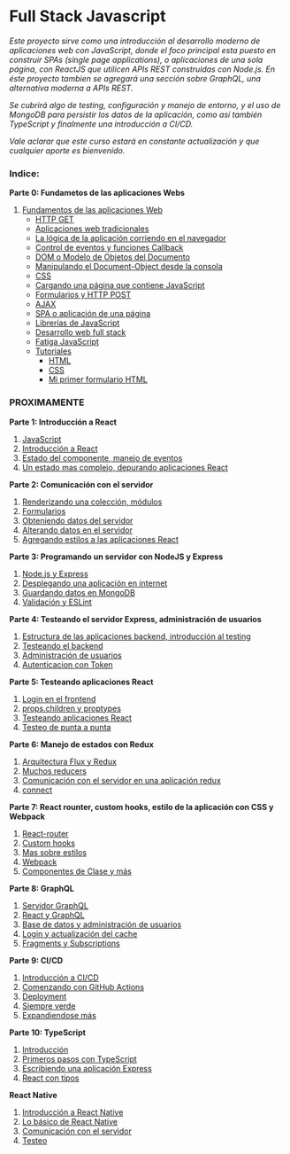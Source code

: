 # Full Stack Javascript

_Este proyecto sirve como una introducción al desarrollo moderno de aplicaciones web con JavaScript, donde el foco principal esta puesto en construir SPAs (single page applications), o aplicaciones de una sola página, con ReactJS que utilicen APIs REST construidas con Node.js. En éste proyecto tambien se agregará una sección sobre GraphQL, una alternativa moderna a APIs REST._

_Se cubrirá algo de testing, configuración y manejo de entorno, y el uso de MongoDB para persistir los datos de la aplicación, como así también TypeScript y finalmente una introducción a CI/CD._

_Vale aclarar que este curso estará en constante actualización y que cualquier aporte es bienvenido._



### Indice:

**Parte 0: Fundametos de las aplicaciones Webs**
1. [Fundamentos de las aplicaciones Web](https://github.com/szuviria/fullstackspanish/tree/master/part0#-fundamentos-de-las-aplicaciones-web-)
    * [HTTP GET](https://github.com/szuviria/fullstackspanish/tree/master/part0#-http-get-)
    * [Aplicaciones web tradicionales](https://github.com/szuviria/fullstackspanish/tree/master/part0#-aplicaciones-web-tradicionales-)
    * [La lógica de la aplicación corriendo en el navegador](https://github.com/szuviria/fullstackspanish/tree/master/part0#-la-lógica-de-la-aplicación-corriendo-en-el-navegador-)
    * [Control de eventos y funciones Callback](https://github.com/szuviria/fullstackspanish/tree/master/part0#-control-de-eventos-y-funciones-callback-)
    * [DOM o Modelo de Objetos del Documento](https://github.com/szuviria/fullstackspanish/tree/master/part0#-dom-o-modelo-de-objetos-del-documento-)
    * [Manipulando el Document-Object desde la consola](https://github.com/szuviria/fullstackspanish/tree/master/part0#-manipulando-el-document-object-desde-la-consola-)
    * [CSS](https://github.com/szuviria/fullstackspanish/tree/master/part0#-css-)
    * [Cargando una página que contiene JavaScript](https://github.com/szuviria/fullstackspanish/tree/master/part0#-cargando-una-página-que-contiene-javascript)
    * [Formularios y HTTP POST](https://github.com/szuviria/fullstackspanish/tree/master/part0#-formularios-y-http-post-)
    * [AJAX](https://github.com/szuviria/fullstackspanish/tree/master/part0#-ajax-)
    * [SPA o aplicación de una página](https://github.com/szuviria/fullstackspanish/tree/master/part0#-spa-o-aplicación-de-una-página-)
    * [Librerías de JavaScript](https://github.com/szuviria/fullstackspanish/tree/master/part0#-librerías-de-javascript-)
    * [Desarrollo web full stack](https://github.com/szuviria/fullstackspanish/tree/master/part0#-desarrollo-web-full-stack-)
    * [Fatiga JavaScript](https://github.com/szuviria/fullstackspanish/tree/master/part0#-fatiga-javascript-)
    * [Tutoriales](https://github.com/szuviria/fullstackspanish/tree/master/part0#-tutoriales-)
        * [HTML](https://github.com/szuviria/fullstackspanish/tree/master/part0#html)
        * [CSS](https://github.com/szuviria/fullstackspanish/tree/master/part0#css)
        * [Mi primer formulario HTML](https://github.com/szuviria/fullstackspanish/tree/master/part0#mi-primer-formulario-html)

### PROXIMAMENTE

**Parte 1: Introducción a React**
1. [JavaScript]() 
2. [Introducción a React]()
3. [Estado del componente, manejo de eventos]()
4. [Un estado mas complejo, depurando aplicaciones React]()

**Parte 2: Comunicación con el servidor**
1. [Renderizando una colección, módulos]()
2. [Formularios]()
3. [Obteniendo datos del servidor]()
4. [Alterando datos en el servidor]()
5. [Agregando estilos a las aplicaciones React]()

**Parte 3: Programando un servidor con NodeJS y Express**
1. [Node.js y Express]()
2. [Desplegando una aplicación en internet]()
3. [Guardando datos en MongoDB]()
4. [Validación y ESLint]()

**Parte 4: Testeando el servidor Express, administración de usuarios**
1. [Estructura de las aplicaciones backend, introducción al testing]()
2. [Testeando el backend]()
3. [Administración de usuarios]()
4. [Autenticacion con Token]()

**Parte 5: Testeando aplicaciones React**
1. [Login en el frontend]()
2. [props.children y proptypes]()
3. [Testeando aplicaciones React]()
4. [Testeo de punta a punta]()

**Parte 6: Manejo de estados con Redux**
1. [Arquitectura Flux y Redux]()
2. [Muchos reducers]()
3. [Comunicación con el servidor en una aplicación redux]()
4. [connect]()

**Parte 7: React rounter, custom hooks, estilo de la aplicación con CSS y Webpack**
1. [React-router]()
2. [Custom hooks]()
3. [Mas sobre estilos]()
4. [Webpack]()
5. [Componentes de Clase y más]()

**Parte 8: GraphQL**
1. [Servidor GraphQL]()
2. [React y GraphQL]()
3. [Base de datos y administración de usuarios]()
4. [Login y actualización del cache]()
5. [Fragments y Subscriptions]()

**Parte 9: CI/CD**
1. [Introducción a CI/CD]()
2. [Comenzando con GitHub Actions]()
3. [Deployment]()
4. [Siempre verde]()
5. [Expandiendose más]()

**Parte 10: TypeScript**
1. [Introducción]()
2. [Primeros pasos con TypeScript]()
3. [Escribiendo una aplicación Express]()
4. [React con tipos]()

**React Native**
1. [Introducción a React Native]()
2. [Lo básico de React Native]()
3. [Comunicación con el servidor]()
4. [Testeo]()
